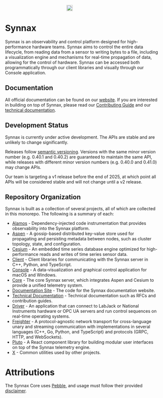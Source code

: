 <a href="https://synnaxlabs.com/" style="display: flex; justify-content: center;">
    <img src="x/media/static/logo/icon-white-padded.png" width="20%"/>
</a>

# Synnax

Synnax is an observability and control platform designed for high-performance hardware
teams. Synnax aims to control the entire data lifecycle, from reading data from a sensor
to writing bytes to a file, including a visualization engine and mechanisms for
real-time propagation of data, allowing for the control of hardware. Synnax can be
accessed both programmatically through our client libraries and visually through our
Console application.

## Documentation

All official documentation can be found on our [website](https://docs.synnaxlabs.com).
If you are interested in building on top of Synnax, please read our
[Contributing Guide](docs/CONTRIBUTING.md) and our [technical documentation](docs/tech).

## Development Status

Synnax is currently under active development. The APIs are stable and are unlikely to
change significantly.

Releases follow [semantic versioning](https://semver.org/). Versions with the same minor
version number (e.g. 0.40.1 and 0.40.2) are guaranteed to maintain the same API, while
releases with different minor version numbers (e.g. 0.40.0 and 0.41.0) may change APIs.

Our team is targeting a v1 release before the end of 2025, at which point all APIs will
be considered stable and will not change until a v2 release.

## Repository Organization

Synnax is built as a collection of several projects, all of which are collected in this
monorepo. The following is a summary of each:

- [Alamos](alamos) - Dependency-injected code instrumentation that provides
  observability into the Synnax platform.
- [Aspen](aspen) - A gossip-based distributed key-value store used for propagating and
  persisting metadata between nodes, such as cluster topology, state, and configuration.
- [Cesium](cesium) - An embedded time series database engine optimized for
  high-performance reads and writes of time series sensor data.
- [Client](client) - Client libraries for communicating with the Synnax server in C++,
  Python, and TypeScript.
- [Console](console) - A data-visualization and graphical control application for macOS
  and Windows.
- [Core](core) - The core Synnax server, which integrates Aspen and Cesium to provide a
  unified telemetry system.
- [Documentation Site](docs/site) - The code for the Synnax documentation website.
- [Technical Documentation](docs/tech) - Technical documentation such as RFCs and
  contribution guides.
- [Driver](driver) - An application that can connect to LabJack or National Instruments
  hardware or OPC UA servers and run control sequences on real-time operating systems.
- [Freighter](freighter) - A protocol-agnostic network transport for cross-language
  unary and streaming communication with implementations in several languages (C++, Go,
  Python, and TypeScript) and protocols (GRPC, HTTP, and WebSockets).
- [Pluto](pluto) - A React component library for building modular user interfaces on top
  of the Synnax telemetry engine.
- [X](x) - Common utilities used by other projects.

# Attributions

The Synnax Core uses [Pebble](https://github.com/cockroachdb/pebble), and usage must
follow their provided [disclaimer](licenses/BSD-3-Clause.txt).
